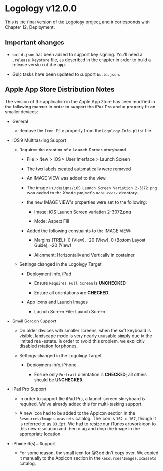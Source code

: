 # Logology v12.0.0

This is the final version of the Logology project, and it corresponds with Chapter 12, Deployment. 

## Important changes

* `build.json` has been added to support key signing. You'll need a `.release.keystore` file, as described in the chapter in order
  to build a release version of the app.

* Gulp tasks have been updated to support `build.json`.

## Apple App Store Distribution Notes

The version of the application in the Apple App Store has been modified in the following manner in order to support the iPad Pro and
to properly fit on smaller devices:

 - General

     - Remove the `Icon File` property from the `Logology-Info.plist` file.

 - iOS 9 Multitasking Support

     - Requires the creation of a Launch Screen storyboard

         - File > New > iOS > User Interface > Launch Screen

         - The two labels created automatically were removed

         - An IMAGE VIEW was added to the view.

         - The image in `/designs/iOS Launch Screen Variation 2-3072.png` was added to the Xcode project's `Resources/` directory.

         - the new IMAGE VIEW's properties were set to the following:

             - Image: iOS Launch Screen variation 2-3072.png

             - Mode: Aspect Fill

         - Added the following constraints to the IMAGE VIEW:

             - Margins (TRBL): 0 (View), -20 (View), 0 (Bottom Layout Guide), -20 (View)

             - Alignment: Horizontally and Vertically in container

    - Settings changed in the Logology Target:

        - Deployment Info, iPad

            - Ensure `Requires Full Screen` is **UNCHECKED**

            - Ensure all orientations are **CHECKED**

        - App Icons and Launch Images

            - Launch Screen File: Launch Screen

 - Small Screen Support

     - On older devices with smaller screens, when the soft keyboard is visible, landscape mode is very nearly unusable simply due
     to the limited real-estate. In order to avoid this problem, we explicitly disabled rotation for phones.

     - Settings changed in the Logology Target:

         - Deployment Info, iPhone

             - Ensure only `Portrait` orientation is **CHECKED**; all others should be **UNCHECKED**.
 
 - iPad Pro Support

     - In order to support the iPad Pro, a launch screen storyboard is required. We've already added this for multi-tasking support.

     - A new icon had to be added to the AppIcon section in the `Resources/Images.xcassets` catalog. The icon is `167 x 167`, though
     it is referred to as `83.5pt`. We had to resize our iTunes artwork icon to this new resolution and then drag and drop the image
     in the appropriate location.

 - iPhone 6(s)+ Support

     - For some reason, the small icon for @3x didn't copy over. We copied it manually to the AppIcon section in the 
     `Resources/Images.xcassets` catalog.


